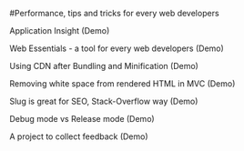 #Performance, tips and tricks for every web developers

Application Insight (Demo)

Web Essentials - a tool for every web developers (Demo)

Using CDN after Bundling and Minification (Demo)

Removing white space from rendered HTML in MVC (Demo)

Slug is great for SEO, Stack-Overflow way (Demo)

Debug mode vs Release mode (Demo)

A project to collect feedback (Demo)
